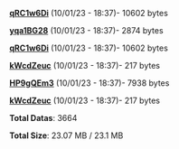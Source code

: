 [**qRC1w6Di**](/data/qRC1w6Di.txt) (10/01/23 - 18:37)- 10602 bytes

[**yqa1BG28**](/data/yqa1BG28.txt) (10/01/23 - 18:37)- 2874 bytes

[**qRC1w6Di**](/data/qRC1w6Di.txt) (10/01/23 - 18:37)- 10602 bytes

[**kWcdZeuc**](/data/kWcdZeuc.txt) (10/01/23 - 18:37)- 217 bytes

[**HP9gQEm3**](/data/HP9gQEm3.txt) (10/01/23 - 18:37)- 7938 bytes

[**kWcdZeuc**](/data/kWcdZeuc.txt) (10/01/23 - 18:37)- 217 bytes

**Total Datas**: 3664

**Total Size**: 23.07 MB / 23.1 MB